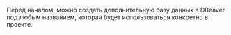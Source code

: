 Перед началом, можно создать дополнительную базу данных в DBeaver под любым названием, которая будет использоваться конкретно в проекте.